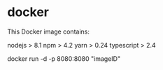 # docker

This Docker image contains:

nodejs > 8.1
npm > 4.2
yarn > 0.24
typescript > 2.4


docker run -d -p 8080:8080 "imageID"




